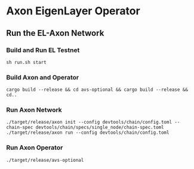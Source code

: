 # Axon EigenLayer Operator

## Run the EL-Axon Network

### Build and Run EL Testnet
```shell
sh run.sh start
```

### Build Axon and Operator
```shell
cargo build --release && cd avs-optional && cargo build --release && cd..
```

### Run Axon Network
```shell
./target/release/axon init --config devtools/chain/config.toml --chain-spec devtools/chain/specs/single_node/chain-spec.toml
./target/release/axon run --config devtools/chain/config.toml
```

### Run Axon Operator
```shell
./target/release/avs-optional
```

